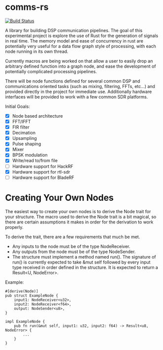 # comms-rs

[![Build Status](https://travis-ci.com/ostrosco/comms-rs.svg?branch=develop)](https://travis-ci.com/ostrosco/comms-rs)

A library for building DSP communication pipelines. The goal of this
experimental project is explore the use of Rust for the generation of signals
in real time.  The memory model and ease of concurrency in rust are potentially
very useful for a data flow graph style of processing, with each node running
in its own thread.

Currently macros are being worked on that allow a user to easily drop an
arbitrary defined function into a graph node, and ease the development of
potentially complicated processing pipelines.

There will be node functions defined for several common DSP and communications
oriented tasks (such as mixing, filtering, FFTs, etc...) and provided directly
in the project for immediate use.  Additionally hardware interfaces will be
provided to work with a few common SDR platforms.

Initial Goals:
- [x] Node based architecture
- [x] FFT/IFFT
- [x] FIR filter
- [X] Decimation
- [x] Upsampling
- [x] Pulse shaping
- [X] Mixer
- [x] BPSK modulation
- [X] Write/read to/from file
- [ ] Hardware support for HackRF
- [X] Hardware support for rtl-sdr
- [ ] Hardware support for BladeRF

# Creating Your Own Nodes

The easiest way to create your own nodes is to derive the Node trait for your
structure. The macro used to derive the Node trait is a bit magical, so there
are certain assumptions it makes in order for the derivation to work properly.

To derive the trait, there are a few requirements that much be met.

* Any inputs to the node must be of the type NodeReceiver<T>.
* Any outputs from the node must be of the type NodeSender<T>.
* The structure must implement a method named run(). The signature of run() is
  currently expected to take &mut self followed by every input type received
  in order defined in the structure. It is expected to return a
  Result<U, NodeError>.

Example:

```
#[derive(Node)]
pub struct ExampleNode {
    input1: NodeReceiver<u32>,
    input2: NodeReceiver<f64>,
    output: NodeSender<u8>,
}

impl ExampleNode {
    pub fn run(&mut self, input1: u32, input2: f64) -> Result<u8, NodeError> {
        ...
    }
}
```
